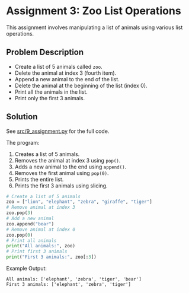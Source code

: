 # Assignment 3: Zoo List Operations

This assignment involves manipulating a list of animals using various list operations.

## Problem Description
- Create a list of 5 animals called `zoo`.
- Delete the animal at index 3 (fourth item).
- Append a new animal to the end of the list.
- Delete the animal at the beginning of the list (index 0).
- Print all the animals in the list.
- Print only the first 3 animals.

## Solution
See [src/9_assignment.py](../../src/009_assignment/9_assignment.py) for the full code.

The program:
1. Creates a list of 5 animals.
2. Removes the animal at index 3 using `pop()`.
3. Adds a new animal to the end using `append()`.
4. Removes the first animal using `pop(0)`.
5. Prints the entire list.
6. Prints the first 3 animals using slicing.

```python
# Create a list of 5 animals
zoo = ["lion", "elephant", "zebra", "giraffe", "tiger"]
# Remove animal at index 3
zoo.pop(3)
# Add a new animal
zoo.append("bear")
# Remove animal at index 0
zoo.pop(0)
# Print all animals
print("All animals:", zoo)
# Print first 3 animals
print("First 3 animals:", zoo[:3])
```

Example Output:
```
All animals: ['elephant', 'zebra', 'tiger', 'bear']
First 3 animals: ['elephant', 'zebra', 'tiger']
```